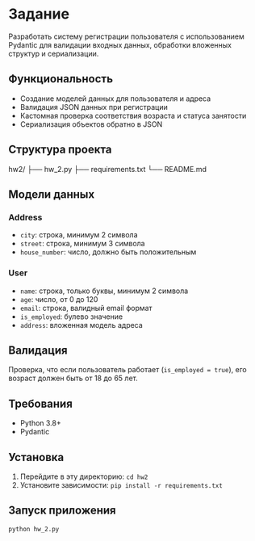 # Задание
Разработать систему регистрации пользователя с использованием Pydantic для валидации входных данных, обработки вложенных
структур и сериализации.

## Функциональность
- Создание моделей данных для пользователя и адреса
- Валидация JSON данных при регистрации
- Кастомная проверка соответствия возраста и статуса занятости
- Сериализация объектов обратно в JSON

## Структура проекта
hw2/
├── hw_2.py 
├── requirements.txt
└── README.md 


## Модели данных

### Address
- `city`: строка, минимум 2 символа
- `street`: строка, минимум 3 символа  
- `house_number`: число, должно быть положительным

### User
- `name`: строка, только буквы, минимум 2 символа
- `age`: число, от 0 до 120
- `email`: строка, валидный email формат
- `is_employed`: булево значение
- `address`: вложенная модель адреса

## Валидация
Проверка, что если пользователь работает (`is_employed = true`), его возраст должен быть от 18 до 65 лет.

## Требования
- Python 3.8+
- Pydantic

## Установка
1. Перейдите в эту директорию: `cd hw2`
2. Установите зависимости: `pip install -r requirements.txt`

## Запуск приложения
```bash
python hw_2.py